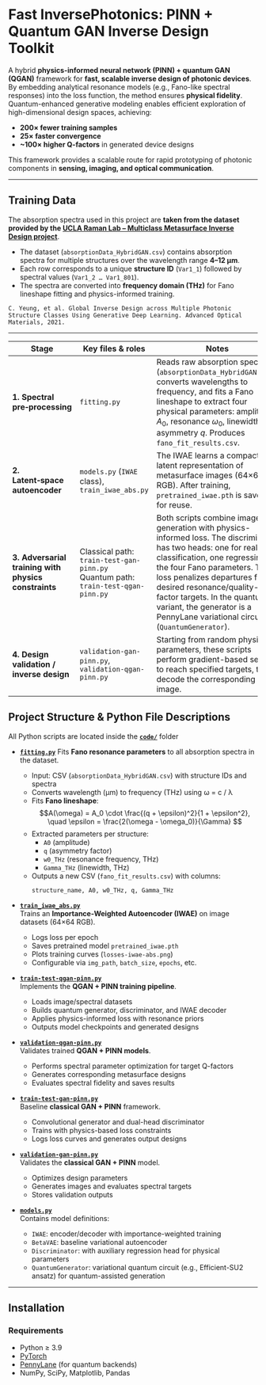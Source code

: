 # Fast InversePhotonics: PINN + Quantum GAN Inverse Design Toolkit

A hybrid **physics-informed neural network (PINN) + quantum GAN (QGAN)** framework for **fast, scalable inverse design of photonic devices**.  
By embedding analytical resonance models (e.g., Fano-like spectral responses) into the loss function, the method ensures **physical fidelity**. Quantum-enhanced generative modeling enables efficient exploration of high-dimensional design spaces, achieving:

- **200× fewer training samples**
- **25× faster convergence**
- **~100× higher Q-factors** in generated device designs

This framework provides a scalable route for rapid prototyping of photonic components in **sensing, imaging, and optical communication**.

---

## Training Data

The absorption spectra used in this project are **taken from the dataset provided by the [UCLA Raman Lab – Multiclass Metasurface Inverse Design project](https://github.com/Raman-Lab-UCLA/Multiclass_Metasurface_InverseDesign/)**.  

- The dataset (`absorptionData_HybridGAN.csv`) contains absorption spectra for multiple structures over the wavelength range **4–12 μm**.  
- Each row corresponds to a unique **structure ID** (`Var1_1`) followed by spectral values (`Var1_2 … Var1_801`).  
- The spectra are converted into **frequency domain (THz)** for Fano lineshape fitting and physics-informed training.

```
C. Yeung, et al. Global Inverse Design across Multiple Photonic Structure Classes Using Generative Deep Learning. Advanced Optical Materials, 2021.
```

---

| Stage                                                | Key files & roles                                                                   | Notes                                                                                                                                                                                                                                                                                                                                                     |
| ---------------------------------------------------- | ----------------------------------------------------------------------------------- | --------------------------------------------------------------------------------------------------------------------------------------------------------------------------------------------------------------------------------------------------------------------------------------------------------------------------------------------------------- |
| **1. Spectral pre‑processing**                       | `fitting.py`                                                                        | Reads raw absorption spectra (`absorptionData_HybridGAN.csv`), converts wavelengths to frequency, and fits a Fano lineshape to extract four physical parameters: amplitude $A_0$, resonance $\omega_0$, linewidth $\Gamma$, asymmetry $q$. Produces `fano_fit_results.csv`.                                                                               |
| **2. Latent‑space autoencoder**                      | `models.py` (`IWAE` class), `train_iwae_abs.py`                                     | The IWAE learns a compact latent representation of metasurface images (64×64 RGB). After training, `pretrained_iwae.pth` is saved for reuse.                                                                                                                                                                                                              |
| **3. Adversarial training with physics constraints** | Classical path: `train-test-gan-pinn.py`<br>Quantum path: `train-test-qgan-pinn.py` | Both scripts combine image generation with physics-informed loss. The discriminator has two heads: one for real/fake classification, one regressing the four Fano parameters. The loss penalizes departures from desired resonance/quality-factor targets. In the quantum variant, the generator is a PennyLane variational circuit (`QuantumGenerator`). |
| **4. Design validation / inverse design**            | `validation-gan-pinn.py`, `validation-qgan-pinn.py`                                 | Starting from random physics parameters, these scripts perform gradient-based search to reach specified targets, then decode the corresponding image.                                                                                                                                                                 |


## Project Structure & Python File Descriptions

All Python scripts are located inside the [**`code/`**](https://github.com/MahindraRajan/Physics-Informed-QGAN/tree/main/code) folder

- [**`fitting.py`**](https://github.com/MahindraRajan/Physics-Informed-QGAN/tree/main/code/fitting.py)
  Fits **Fano resonance parameters** to all absorption spectra in the dataset.  
  - Input: CSV (`absorptionData_HybridGAN.csv`) with structure IDs and spectra  
  - Converts wavelength (µm) to frequency (THz) using ω = c / λ  
  - Fits **Fano lineshape**:  
    $$A(\omega) = A_0 \cdot \frac{(q + \epsilon)^2}{1 + \epsilon^2}, \quad 
    \epsilon = \frac{2(\omega - \omega_0)}{\Gamma} $$  
  - Extracted parameters per structure:  
    - `A0` (amplitude)  
    - `q` (asymmetry factor)  
    - `w0_THz` (resonance frequency, THz)  
    - `Gamma_THz` (linewidth, THz)  
  - Outputs a new CSV (`fano_fit_results.csv`) with columns:  
    ```
    structure_name, A0, w0_THz, q, Gamma_THz
    ```

- [**`train_iwae_abs.py`**](https://github.com/MahindraRajan/Physics-Informed-QGAN/tree/main/code/train_iwae_abs.py)  
  Trains an **Importance-Weighted Autoencoder (IWAE)** on image datasets (64×64 RGB).  
  - Logs loss per epoch  
  - Saves pretrained model `pretrained_iwae.pth`  
  - Plots training curves (`losses-iwae-abs.png`)  
  - Configurable via `img_path`, `batch_size`, `epochs`, etc.

- [**`train-test-qgan-pinn.py`**](https://github.com/MahindraRajan/Physics-Informed-QGAN/tree/main/code/train-test-qgan-pinn.py)  
  Implements the **QGAN + PINN training pipeline**.  
  - Loads image/spectral datasets  
  - Builds quantum generator, discriminator, and IWAE decoder  
  - Applies physics-informed loss with resonance priors  
  - Outputs model checkpoints and generated designs  

- [**`validation-qgan-pinn.py`**](https://github.com/MahindraRajan/Physics-Informed-QGAN/tree/main/code/validation-qgan-pinn.py)  
  Validates trained **QGAN + PINN models**.  
  - Performs spectral parameter optimization for target Q-factors  
  - Generates corresponding metasurface designs  
  - Evaluates spectral fidelity and saves results  

- [**`train-test-gan-pinn.py`**](https://github.com/MahindraRajan/Physics-Informed-QGAN/tree/main/code/train-test-gan-pinn.py)  
  Baseline **classical GAN + PINN** framework.  
  - Convolutional generator and dual-head discriminator  
  - Trains with physics-based loss constraints  
  - Logs loss curves and generates output designs  

- [**`validation-gan-pinn.py`**](https://github.com/MahindraRajan/Physics-Informed-QGAN/tree/main/code/validation-gan-pinn.py)  
  Validates the **classical GAN + PINN** model.  
  - Optimizes design parameters  
  - Generates images and evaluates spectral targets  
  - Stores validation outputs  

- [**`models.py`**](https://github.com/MahindraRajan/Physics-Informed-QGAN/tree/main/code/models.py)  
  Contains model definitions:  
  - `IWAE`: encoder/decoder with importance-weighted training  
  - `BetaVAE`: baseline variational autoencoder  
  - `Discriminator`: with auxiliary regression head for physical parameters  
  - `QuantumGenerator`: variational quantum circuit (e.g., Efficient-SU2 ansatz) for quantum-assisted generation  


---

## Installation

### Requirements
- Python ≥ 3.9  
- [PyTorch](https://pytorch.org/)  
- [PennyLane](https://pennylane.ai/) (for quantum backends)  
- NumPy, SciPy, Matplotlib, Pandas
